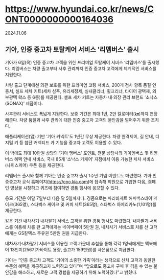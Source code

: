 # https://www.hyundai.co.kr/news/CONT0000000000164036

2024.11.06

## 기아, 인증 중고차 토탈케어 서비스 '리멤버스' 출시

기아가 6일(목) 인증 중고차 고객을 위한 프리미엄 토탈케어 서비스 ‘리멤버스’를 출시했다. 리멤버스는 차량 출고부터 사후 관리까지 인증 중고차 고객에게 체계적인 서비스를 지원한다.

차량 출고 단계에선 외관 보호를 위한 프리미엄 코팅 서비스, 200개 검사 항목 품질 인증서, 셀프 세차 키트(세차 샴푸, 유리세정제, 실내클리너, 휠크리너, 타이어 광택제, 외부광택 왁스 등 6종)를 제공한다. 셀프 세차 키트는 자동차 내·외장 관리 브랜드 ‘소낙스(SONAX)’ 제품이다.

사후관리 서비스도 폭넓게 지원한다. 보증 기간은 최대 1년, 2만 킬로미터(㎞)까지 연장해준다. 차량 품질과 사후 관리에 대한 인증 중고차 고객의 불안감을 덜어주기 위한 조치다.

애플리케이션(앱) 기반 ‘기아 커넥트’도 1년간 무상 제공한다. 차량 원격제어, 길 안내, 디지털 키 등 첨단 커넥티드 카 기능을 중고차 고객도 이용할 수 있다.

이 밖에도 최대 10만원 상당의 ‘기아 멤버스’ 포인트, 전문 상담사의 기아멤버스 및 리멤버스 혜택 안내 서비스, 국내 85개 ‘소낙스 카케어’ 지점에서 이용 가능한 세차 서비스(나이스케어) 쿠폰 등을 제공한다.

리멤버스 출시와 함께 기아는 인증 중고차 출시 1주년 기념 이벤트도 마련했다. 기아 인증중고차 공식 홈페이지(https://cpo.kia.com)에 접속해 회원으로 가입한 다음, 캠페인 영상을 시청하고 퀴즈에 참여하면 경품 행사에 응모할 수 있다.

응모 기간은 이달 7일부터 다음 달 5일까지다. 경품으로는 파리바게트 해피버스데이 케이크(365명), 스타벅스 케이크 및 커피 세트(365명), 스타벅스 아메리카노(1,101명)를 제공한다.

같은 기간 내차사기·내차팔기 서비스 고객을 위한 경품 행사도 마련했다. 내차팔기 서비스를 이용해 차를 판 고객에게는 네이버페이 5만원 권, 내차사기 서비스로 차를 산 고객에게는 GS칼텍스 주유권 5만원 권을 지급한다.

내차사기·내차팔기 서비스를 이용한 고객 가운데 추첨을 통해 각각 1명씩에게는 맥북에어 13인치(256기가바이트 용량, 출고가 159만원)를 사은품으로 지급한다.

기아는 “인증 중고차 고객도 ‘기아의 소중한 가족’이라는 생각으로 신차 고객과 동일한 수준의 혜택을 제공하고자 노력하고 있다”며 “앞으로도 중고차 구매 후 겪을 수 있는 불안감을 해소하고, 새로운 고객 경험을 제공하기 위해 노력하겠다”고 밝혔다.